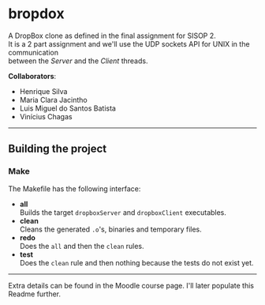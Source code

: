 # **bropdox**
A DropBox clone as defined in the final assignment for SISOP 2.\
It is a 2 part assignment and we'll use the UDP sockets API for UNIX in the communication\
between the *Server* and the *Client* threads. 

**Collaborators**:
- Henrique Silva
- Maria Clara Jacintho
- Luis Miguel do Santos Batista
- Vinícius Chagas

---

## **Building the project**
### **Make**
The Makefile has the following interface:
- **all**\
Builds the target `dropboxServer` and `dropboxClient` executables.
- **clean**\
Cleans the generated `.o`'s, binaries and temporary files.
- **redo**\
Does the `all` and then the `clean` rules.
- **test**\
Does the `clean` rule and then nothing because the tests do not exist yet.

---

Extra details can be found in the Moodle course page. I'll later populate this Readme further.